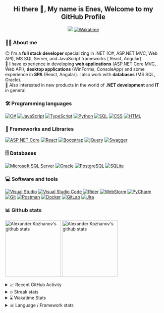 <h2 align="center"> Hi there 👋, My name is Enes, Welcome to my GitHub Profile<br/> </h2> 

<div align="center">
    <a href="#"><img src="https://hits.seeyoufarm.com/api/count/incr/badge.svg?url=https%3A%2F%2Fgithub.com%2Fa-kozhanov&count_bg=%2379C83D&title_bg=%23555555&icon=&icon_color=%23E7E7E7&title=Profile+views&edge_flat=false"/></a>
    <a href="https://wakatime.com/@c0c837b6-b14f-4d2a-8d1f-d4baccb05c44"><img src="https://wakatime.com/badge/user/c0c837b6-b14f-4d2a-8d1f-d4baccb05c44.svg" alt="Wakatime" /></a>
</div>

### 👨‍💻 About me

😉 I'm a **full stack developer** specializing in .NET (C#, ASP.NET MVC, Web API), MS SQL Server, and JavaScript frameworks (
React, Angular).  
🔭 I have experience in developing **web applications** (ASP.NET Core MVC, Web API), **desktop applications** (WinForms,
ConsoleApp) and some experience in **SPA** (React, Angular). I also work with **databases** (MS SQL, Oracle).  
📣 Also interested in new products in the world of **.NET development** and **IT** in general.

### 🛠 Programming languages

<p>
    <a href="https://github.com/search?q=user%3Aa-kozhanov+language%3Acsharp"><img alt="C#" src="https://custom-icon-badges.herokuapp.com/badge/C%23-68217A.svg?style=flat&logo=cs2&logoColor=white"></a>
    <a href="https://github.com/search?q=user%3Aa-kozhanov+language%3Ajavascript"><img alt="JavaScript" src="https://img.shields.io/badge/JavaScript-F7DF1E.svg?style=flat&logo=javascript&logoColor=black"></a>
    <a href="https://github.com/search?q=user%3Aa-kozhanov+language%3AtypeScript"><img alt="TypeScript" src="https://img.shields.io/badge/TypeScript-007ACC.svg?style=flat&logo=typescript&logoColor=white"></a>
    <a href="https://github.com/search?q=user%3Aa-kozhanov+language%3Apython"><img alt="Python" src="https://img.shields.io/badge/-Python-blue?style=flat&logo=Python&logoColor=yellow"></a>
    <a href="https://github.com/search?q=user%3Aa-kozhanov+language%3Asql"><img alt="SQL" src="https://custom-icon-badges.herokuapp.com/badge/SQL-025E8C.svg?style=flat&logo=database&logoColor=white"></a>
    <a href="https://github.com/search?q=user%3Aa-kozhanov+language%3Acss"><img alt="CSS" src="https://img.shields.io/badge/CSS-1572B6.svg?style=flat&logo=css3&logoColor=white"></a>
    <a href="https://github.com/search?q=user%3Aa-kozhanov+language%3Ahtml"><img alt="HTML" src="https://img.shields.io/badge/HTML-E34F26.svg?style=flat&logo=html5&logoColor=white"></a>
</p>

### 🧰 Frameworks and Libraries

<p>
    <a href="#"><img alt="ASP.NET Core" src="https://img.shields.io/badge/ASP.NET%20Core-5C2D91?style=flat&logo=.net&logoColor=white"></a>
    <a href="#"><img alt="React" src="https://img.shields.io/badge/React-20232a.svg?style=flat&logo=react&logoColor=%2361DAFB"></a>
    <a href="#"><img alt="Bootstrap" src="https://img.shields.io/badge/Bootstrap-7952B3.svg?style=flat&logo=bootstrap&logoColor=white"></a>
    <a href="#"><img alt="jQuery" src="https://img.shields.io/badge/jQuery-7719AA?style=flat&logo=jQuery&logoColor=white"/></a>
    <a href="#"><img alt="Swagger" src="https://img.shields.io/badge/-Swagger-%23Clojure?style=flat&logo=swagger&logoColor=white"/></a>
</p>

### 🗄️ Databases

<p>
    <a href="#"><img alt="Microsoft SQL Server" src="https://img.shields.io/badge/-Microsoft%20SQL%20Server-CC2927?style=flat&logo=Microsoft%20SQL%20Server&logoColor=white"></a>
    <a href="#"><img alt="Oracle" src="https://img.shields.io/badge/Oracle-F00000.svg?style=flat&logo=oracle&logoColor=white"></a>
    <a href="#"><img alt="PostgreSQL" src="https://img.shields.io/badge/PostgreSQL-316192.svg?style=flat&logo=postgresql&logoColor=white"></a>
    <a href="#"><img alt="SQLite" src="https://img.shields.io/badge/SQLite-07405e.svg?style=flat&logo=sqlite&logoColor=white"></a>
</p>

### 💻 Software and tools

<p>
    <a href="#" target="_blank"><img alt="Visual Studio" src="https://img.shields.io/badge/Visual%20Studio-5C2D91.svg?style=flat&logo=visual-studio&logoColor=white"/></a>
    <a href="#"><img alt="Visual Studio Code" src="https://img.shields.io/badge/Visual%20Studio%20Code-0078d7.svg?style=flat&logo=visual-studio-code&logoColor=white"></a>
    <a href="#"><img alt="Rider" src="https://img.shields.io/badge/Rider-000000.svg?style=flat&logo=Rider&logoColor=white&color=black&labelColor=crimson"></a>
    <a href="#"><img alt="WebStorm" src="https://img.shields.io/badge/WebStorm-143?style=flat&logo=webstorm&logoColor=white&color=black"></a>
    <a href="#" target="_blank"><img alt="PyCharm" src="https://img.shields.io/badge/PyCharm-143?style=flat&logo=PyCharm&logoColor=black&color=green&labelColor=green"/></a>
    <a href="#"><img alt="Git" src="https://img.shields.io/badge/Git-F05033.svg?style=flat&logo=git&logoColor=white"></a>
    <a href="#"><img alt="Postman" src="https://img.shields.io/badge/Postman-FF6C37?style=flat&logo=postman&logoColor=white"></a>
    <a href="#"><img alt="Docker" src="https://img.shields.io/badge/-Docker-2496ED?style=flat&logo=Docker&logoColor=white"></a>
    <a href="#"><img alt="GitLab" src="https://img.shields.io/badge/-GitLab-FCA121?style=flat&logo=gitlab"></a>
    <a href="#"><img alt="Jira" src="https://img.shields.io/badge/Jira-%230A0FFF.svg?style=flat&logo=jira&logoColor=white"></a>
</p>

### 📊 Github stats

<p>
<a href="https://gitstats.me/a-kozhanov" target="_blank">
  <img height="180em" alt="Alexander Kozhanov's github stats" src="https://github-readme-stats-eight-theta.vercel.app/api?username=a-kozhanov&show_icons=true&theme=react&include_all_commits=true&count_private=true"/>
  <img height="180em" alt="Alexander Kozhanov's github stats" src="https://github-readme-stats-eight-theta.vercel.app/api/top-langs/?username=a-kozhanov&layout=compact&langs_count=8&theme=react"/>
</a>
</p>

<details>
<summary>📈 Recent GitHub Activity</summary>

![Enes Bosnic's GitHub Activity graph](https://github-readme-activity-graph.cyclic.app/graph?username=a-kozhanov&theme=dracula)

</details>

<details>
<summary>🔥 Streak stats</summary>
<p>
  <img src="http://github-readme-streak-stats.herokuapp.com?user=a-kozhanov&date_format=n%2Fj%5B%2FY%5D&theme=react">
</p>
</details>

<details>
<summary>⌛ Wakatime Stats</summary>

[![Wakatime stats](https://github-readme-stats.vercel.app/api/wakatime?username=akozhanov&layout=compact&theme=react)](https://wakatime.com/akozhanov)

</details>

<details>
<summary>📊 Language&nbsp;/&nbsp;Framework stats</summary>
<a href='https://profile.codersrank.io/user/a-kozhanov/'>
    <img src='http://cr-skills-chart-widget.azurewebsites.net/api/api?username=a-kozhanov&padding=30'>
</a>

</details>

